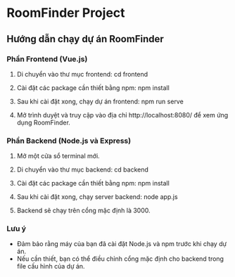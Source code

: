 # RoomFinder Project

## Hướng dẫn chạy dự án RoomFinder

### Phần Frontend (Vue.js)

1. Di chuyển vào thư mục frontend:
cd frontend

2. Cài đặt các package cần thiết bằng npm:
npm install

3. Sau khi cài đặt xong, chạy dự án frontend:
npm run serve

4. Mở trình duyệt và truy cập vào địa chỉ http://localhost:8080/ để xem ứng dụng RoomFinder.

### Phần Backend (Node.js và Express)

1. Mở một cửa sổ terminal mới.

2. Di chuyển vào thư mục backend:
cd backend

3. Cài đặt các package cần thiết bằng npm:
npm install

4. Sau khi cài đặt xong, chạy server backend:
node app.js

5. Backend sẽ chạy trên cổng mặc định là 3000.

### Lưu ý
- Đảm bảo rằng máy của bạn đã cài đặt Node.js và npm trước khi chạy dự án.
- Nếu cần thiết, bạn có thể điều chỉnh cổng mặc định cho backend trong file cấu hình của dự án.
